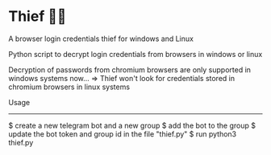 # Thief 🦹🏻
A browser login  credentials  thief for windows and Linux

Python script to decrypt login credentials from browsers in windows or linux

Decryption of passwords from chromium browsers are  only supported in windows systems now...
 => Thief won't look for credentials stored in chromium browsers in linux systems
 
 
 Usage 
 *********
 
 $ create a new telegram bot and a new group 
 $ add the bot to the group
 $ update the bot token and group id in the file "thief.py"
 $ run python3 thief.py
 
 
